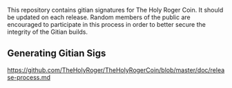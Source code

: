 This repository contains gitian signatures for The Holy Roger Coin.  It should be updated on each release.
Random members of the public are encouraged to participate in this process in order to better secure the integrity of the Gitian builds.

## Generating Gitian Sigs

https://github.com/TheHolyRoger/TheHolyRogerCoin/blob/master/doc/release-process.md
